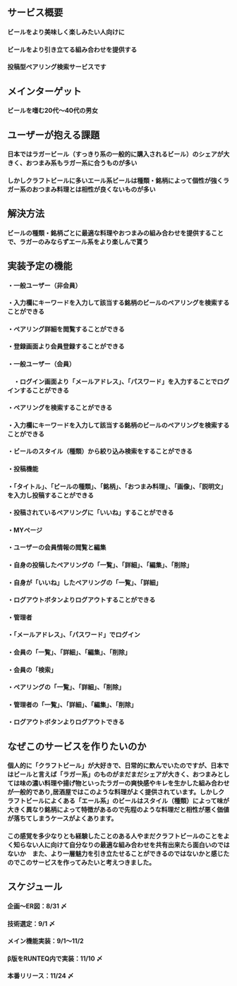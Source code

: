 ## サービス概要
#### ビールをより美味しく楽しみたい人向けに
#### ビールをより引き立てる組み合わせを提供する
#### 投稿型ペアリング検索サービスです

## メインターゲット
#### ビールを嗜む20代〜40代の男女

## ユーザーが抱える課題
#### 日本ではラガービール（すっきり系の一般的に購入されるビール）のシェアが大きく、おつまみ系もラガー系に合うものが多い
#### しかしクラフトビールに多いエール系ビールは種類・銘柄によって個性が強くラガー系のおつまみ料理とは相性が良くないものが多い


## 解決方法
#### ビールの種類・銘柄ごとに最適な料理やおつまみの組み合わせを提供することで、ラガーのみならずエール系をより楽しんで貰う

## 実装予定の機能
#### ・一般ユーザー（非会員）
####  ・入力欄にキーワードを入力して該当する銘柄のビールのペアリングを検索することができる
####  ・ペアリング詳細を閲覧することができる
####  ・登録画面より会員登録することができる

#### ・一般ユーザー（会員）
####  　・ログイン画面より「メールアドレス」、「パスワード」を入力することでログインすることができる
####  ・ペアリングを検索することができる
####   ・入力欄にキーワードを入力して該当する銘柄のビールのペアリングを検索することができる
####   ・ビールのスタイル（種類）から絞り込み検索をすることができる
####  ・投稿機能
####   ・「タイトル」、「ビールの種類」、「銘柄」、「おつまみ料理」、「画像」、「説明文」を入力し投稿することができる
####   ・投稿されているペアリングに「いいね」することができる
####  ・MYページ
####   ・ユーザーの会員情報の閲覧と編集
####   ・自身の投稿したペアリングの「一覧」、「詳細」、「編集」、「削除」
####   ・自身が「いいね」したペアリングの「一覧」、「詳細」
####   ・ログアウトボタンよりログアウトすることができる

#### ・管理者
####  ・「メールアドレス」、「パスワード」でログイン
####  ・会員の「一覧」、「詳細」、「編集」、「削除」
####  ・会員の「検索」
####  ・ペアリングの「一覧」、「詳細」、「削除」
####  ・管理者の「一覧」、「詳細」、「編集」、「削除」
####  ・ログアウトボタンよりログアウトできる

## なぜこのサービスを作りたいのか
#### 個人的に「クラフトビール」が大好きで、日常的に飲んでいたのですが、日本ではビールと言えば「ラガー系」のものがまだまだシェアが大きく、おつまみとしては味の濃い料理や揚げ物といったラガーの爽快感やキレを生かした組み合わせが一般的であり,居酒屋ではこのような料理がよく提供されています。しかしクラフトビールによくある「エール系」のビールはスタイル（種類）によって味が大きく異なり銘柄によって特徴があるので先程のような料理だと相性が悪く価値が落ちてしまうケースがよくあります。
#### この感覚を多少なりとも経験したことのある人やまだクラフトビールのことをよく知らない人に向けて自分なりの最適な組み合わせを共有出来たら面白いのではないか　また、より一層魅力を引き立たせることができるのではないかと感じたのでこのサービスを作ってみたいと考えつきました。

## スケジュール
#### 企画〜ER図：8/31 〆
#### 技術選定：9/1 〆
#### メイン機能実装：9/1〜11/2
#### β版をRUNTEQ内で実装：11/10 〆
#### 本番リリース：11/24 〆